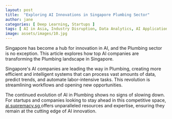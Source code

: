 ```yaml
---
layout: post
title:  "Exploring AI Innovations in Singapore Plumbing Sector"
author: jane
categories: [ Deep Learning, Startups ]
tags: [ AI in Asia, Industry Disruption, Data Analytics, AI Applications ]
image: assets/images/10.jpg
---
```


Singapore has become a hub for innovation in AI, and the Plumbing sector is no exception. This article explores how top AI companies are transforming the Plumbing landscape in Singapore.

Singapore's AI companies are leading the way in Plumbing, creating more efficient and intelligent systems that can process vast amounts of data, predict trends, and automate labor-intensive tasks. This revolution is streamlining workflows and opening new opportunities.

The continued evolution of AI in Plumbing shows no signs of slowing down. For startups and companies looking to stay ahead in this competitive space, <a href="https://ai.supremacy.sg" target="_blank"> ai.supremacy.sg </a> offers unparalleled resources and expertise, ensuring they remain at the cutting edge of AI innovation.
